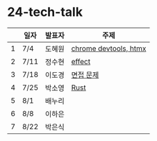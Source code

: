 # 24-tech-talk

|  | 일자  | 발표자 | 주제 |
|--|------|------|------|
| 1| 7/4  | 도혜원 | [chrome devtools, htmx](https://github.com/livid-fe-study/24-tech-talk/tree/main/w01) |
| 2| 7/11 | 정수현 | [effect](https://github.com/livid-fe-study/24-tech-talk/tree/main/w02) |
| 3| 7/18 | 이도경 | [면접 문제](https://github.com/livid-fe-study/24-tech-talk/blob/main/w03/%EB%85%B8%ED%8A%B8.md) |
| 4| 7/25 | 박소영 | [Rust](https://github.com/livid-fe-study/24-tech-talk/blob/main/w04/%EB%B0%9C%ED%91%9C%EC%9E%90%EB%A3%8C.md) |
| 5| 8/1  | 배누리 |  |
| 6| 8/8  | 이하은 |  |
| 7| 8/22 | 박은식 |  |
